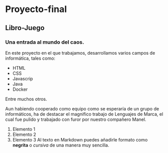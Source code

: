 # Proyecto-final
## Libro-Juego
### Una entrada al mundo del caos.
En este proyecto en el que trabajamos, desarrollamos varios campos de informática, tales como:
- HTML
- CSS
- Javascrip
- Java
- Docker

Entre muchos otros.

Aun habiendo cooperado como equipo como se esperaría de un grupo de informáticos, ha de destacar el magnifico trabajo de Lenguajes de Marca, el cual fue pulido y trabajado con furor por nuestro compañero Manel.

1. Elemento 1
2. Elemento 2
3. Elemento 3
Al texto en Markdown puedes añadirle formato como **negrita** o *cursiva* de una manera muy sencilla.
